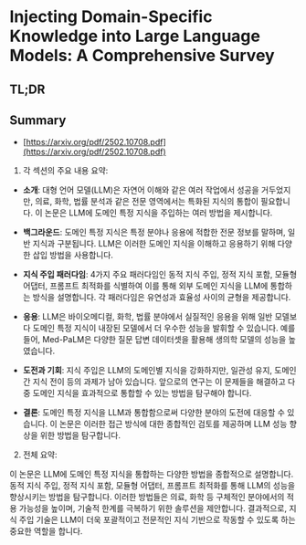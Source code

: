 # Injecting Domain-Specific Knowledge into Large Language Models: A Comprehensive Survey
## TL;DR
## Summary
- [https://arxiv.org/pdf/2502.10708.pdf](https://arxiv.org/pdf/2502.10708.pdf)

1. 각 섹션의 주요 내용 요약:

- **소개**: 대형 언어 모델(LLM)은 자연어 이해와 같은 여러 작업에서 성공을 거두었지만, 의료, 화학, 법률 분석과 같은 전문 영역에서는 특화된 지식의 통합이 필요합니다. 이 논문은 LLM에 도메인 특정 지식을 주입하는 여러 방법을 제시합니다.

- **백그라운드**: 도메인 특정 지식은 특정 분야나 응용에 적합한 전문 정보를 말하며, 일반 지식과 구분됩니다. LLM은 이러한 도메인 지식을 이해하고 응용하기 위해 다양한 삽입 방법을 사용합니다.

- **지식 주입 패러다임**: 4가지 주요 패러다임인 동적 지식 주입, 정적 지식 포함, 모듈형 어댑터, 프롬프트 최적화를 식별하여 이를 통해 외부 도메인 지식을 LLM에 통합하는 방식을 설명합니다. 각 패러다임은 유연성과 효율성 사이의 균형을 제공합니다.

- **응용**: LLM은 바이오메디컬, 화학, 법률 분야에서 실질적인 응용을 위해 일반 모델보다 도메인 특정 지식이 내장된 모델에서 더 우수한 성능을 발휘할 수 있습니다. 예를 들어, Med-PaLM은 다양한 질문 답변 데이터셋을 활용해 생의학 모델의 성능을 높였습니다.

- **도전과 기회**: 지식 주입은 LLM의 도메인별 지식을 강화하지만, 일관성 유지, 도메인 간 지식 전이 등의 과제가 남아 있습니다. 앞으로의 연구는 이 문제들을 해결하고 다중 도메인 지식을 효과적으로 통합할 수 있는 방법을 탐구해야 합니다.

- **결론**: 도메인 특정 지식을 LLM과 통합함으로써 다양한 분야의 도전에 대응할 수 있습니다. 이 논문은 이러한 접근 방식에 대한 종합적인 검토를 제공하며 LLM 성능 향상을 위한 방법을 탐구합니다.

2. 전체 요약:

이 논문은 LLM에 도메인 특정 지식을 통합하는 다양한 방법을 종합적으로 설명합니다. 동적 지식 주입, 정적 지식 포함, 모듈형 어댑터, 프롬프트 최적화를 통해 LLM의 성능을 향상시키는 방법을 탐구합니다. 이러한 방법들은 의료, 화학 등 구체적인 분야에서의 적용 가능성을 높이며, 기술적 한계를 극복하기 위한 솔루션을 제안합니다. 결과적으로, 지식 주입 기술은 LLM이 더욱 포괄적이고 전문적인 지식 기반으로 작동할 수 있도록 하는 중요한 역할을 합니다.